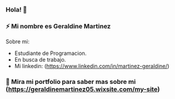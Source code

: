 ### Hola! 👋

### ⚡ Mi nombre es Geraldine Martinez

Sobre mi:
-  Estudiante de Programacion.
-  En busca de trabajo.
-  Mi linkedin: (https://www.linkedin.com/in/martinez-geraldine/)

###  🚀 Mira mi portfolio para saber mas sobre mi (https://geraldinemartinez05.wixsite.com/my-site)
